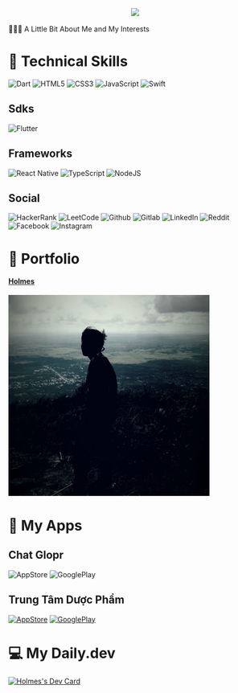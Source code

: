 <p align="center">
  <img src="https://capsule-render.vercel.app/api?text=Holmes!🤗&animation=fadeIn&type=waving&color=gradient&height=100"/>
</p>
<p>👨🏻‍💻  A Little Bit About Me and My Interests</p>



# 💼 Technical Skills
![Dart](https://img.shields.io/badge/dart-%230175C2.svg?style=for-the-badge&logo=dart&logoColor=white)
![HTML5](https://img.shields.io/badge/html5-%23E34F26.svg?style=for-the-badge&logo=html5&logoColor=white)
![CSS3](https://img.shields.io/badge/css3-%231572B6.svg?style=for-the-badge&logo=css3&logoColor=white)
![JavaScript](https://img.shields.io/badge/javascript-%23323330.svg?style=for-the-badge&logo=javascript&logoColor=%23F7DF1E)
![Swift](https://img.shields.io/badge/swift-F54A2A?style=for-the-badge&logo=swift&logoColor=white)
## Sdks
![Flutter](https://img.shields.io/badge/Flutter-%2302569B.svg?style=for-the-badge&logo=Flutter&logoColor=white)
## Frameworks
![React Native](https://img.shields.io/badge/react_native-%2320232a.svg?style=for-the-badge&logo=react&logoColor=%2361DAFB)
![TypeScript](https://img.shields.io/badge/typescript-%23007ACC.svg?style=for-the-badge&logo=typescript&logoColor=white)
![NodeJS](https://img.shields.io/badge/node.js-6DA55F?style=for-the-badge&logo=node.js&logoColor=white)
## Social
![HackerRank](https://img.shields.io/badge/-Hackerrank-2EC866?style=for-the-badge&logo=HackerRank&logoColor=white)
![LeetCode](https://img.shields.io/badge/-LeetCode-FFA116?style=for-the-badge&logo=LeetCode&logoColor=black)
![Github](https://img.shields.io/badge/GitHub-100000?style=for-the-badge&logo=github&logoColor=white)
![Gitlab](https://img.shields.io/badge/GitLab-330F63?style=for-the-badge&logo=gitlab&logoColor=white)
![LinkedIn](https://img.shields.io/badge/LinkedIn-0077B5?style=for-the-badge&logo=linkedin&logoColor=white)
![Reddit](https://img.shields.io/badge/Reddit-FF4500?style=for-the-badge&logo=reddit&logoColor=white)
![Facebook](https://img.shields.io/badge/Facebook-1877F2?style=for-the-badge&logo=facebook&logoColor=white)
![Instagram](https://img.shields.io/badge/Instagram-E4405F?style=for-the-badge&logo=instagram&logoColor=white)

# 🙈 Portfolio

<p align="center">
  <a href="https://portfolio-nguyenduonganhhuy.vercel.app/" target="_blank"><h4> Holmes </h4></a>
  <a href="https://portfolio-nguyenduonganhhuy.vercel.app/" target="_blank"><img src="https://github.com/ngduonganhhuy/ngduonganhhuy/blob/main/avatar.jpg" width="400" alt="Holmes's Portfolio"/></a>
</p>

# 📲 My Apps
## Chat Glopr
![AppStore](https://img.shields.io/badge/App_Store-0D96F6?style=for-the-badge&logo=app-store&logoColor=white) ![GooglePlay](https://img.shields.io/badge/Google_Play-414141?style=for-the-badge&logo=google-play&logoColor=white)
## Trung Tâm Dược Phẩm
<a href="https://apps.apple.com/vn/app/trung-t%C3%A2m-d%C6%B0%E1%BB%A3c-ph%E1%BA%A9m/id6451052186?l=vi" target="_blank">![AppStore](https://img.shields.io/badge/App_Store-0D96F6?style=for-the-badge&logo=app-store&logoColor=white)</a>
<a href="https://play.google.com/store/apps/details?id=com.connectpharm.connectpharm&pcampaignid=web_share" target="_blank">![GooglePlay](https://img.shields.io/badge/Google_Play-414141?style=for-the-badge&logo=google-play&logoColor=white)</a>


# 💻 My Daily.dev
<p>
  <a href="https://app.daily.dev/bin01012000"><img src="https://api.daily.dev/devcards/96f1f10b4a604a5081a0fe2d529f4cb6.png?r=wsu" width="300" alt="Holmes's Dev Card"/></a>
</p>
